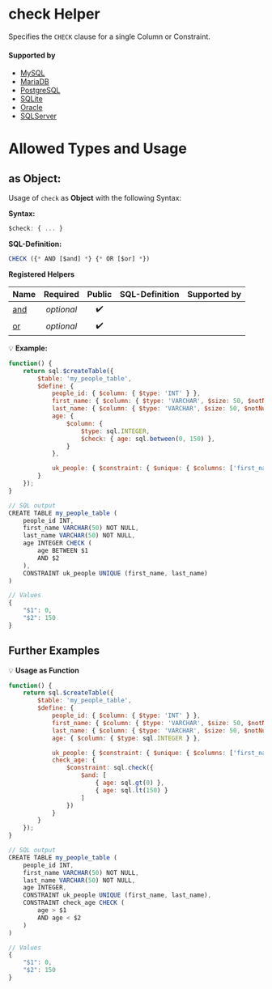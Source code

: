 # check Helper
Specifies the `CHECK` clause for a single Column or Constraint.

#### Supported by
- [MySQL](https://dev.mysql.com/doc/refman/5.7/en/constraints.html)
- [MariaDB](https://mariadb.com/kb/en/library/constraint/)
- [PostgreSQL](https://www.postgresql.org/docs/9.5/static/ddl-constraints.html)
- [SQLite](https://sqlite.org/lang_createtable.html#constraints)
- [Oracle](https://docs.oracle.com/cd/B28359_01/server.111/b28286/clauses002.htm#SQLRF52163)
- [SQLServer](https://docs.microsoft.com/en-us/sql/t-sql/statements/alter-table-table-constraint-transact-sql)

# Allowed Types and Usage

## as Object:

Usage of `check` as **Object** with the following Syntax:

**Syntax:**

```javascript
$check: { ... }
```

**SQL-Definition:**
```javascript
CHECK ({* AND [$and] *} {* OR [$or] *})
```

**Registered Helpers**

Name|Required|Public|SQL-Definition|Supported by
:---|:------:|:----:|:-------------|:-----------
[and](../../../../helpers/logical/and/)|*optional*|:heavy_check_mark:||
[or](../../../../helpers/logical/or/)|*optional*|:heavy_check_mark:||

:bulb: **Example:**
```javascript
function() {
    return sql.$createTable({
        $table: 'my_people_table',
        $define: {
            people_id: { $column: { $type: 'INT' } },
            first_name: { $column: { $type: 'VARCHAR', $size: 50, $notNull: true } },
            last_name: { $column: { $type: 'VARCHAR', $size: 50, $notNull: true } },
            age: {
                $column: {
                    $type: sql.INTEGER,
                    $check: { age: sql.between(0, 150) },
                }
            },

            uk_people: { $constraint: { $unique: { $columns: ['first_name', 'last_name'] } } }
        }
    });
}

// SQL output
CREATE TABLE my_people_table (
    people_id INT,
    first_name VARCHAR(50) NOT NULL,
    last_name VARCHAR(50) NOT NULL,
    age INTEGER CHECK (
        age BETWEEN $1
        AND $2
    ),
    CONSTRAINT uk_people UNIQUE (first_name, last_name)
)

// Values
{
    "$1": 0,
    "$2": 150
}
```

## Further Examples

:bulb: **Usage as Function**
```javascript
function() {
    return sql.$createTable({
        $table: 'my_people_table',
        $define: {
            people_id: { $column: { $type: 'INT' } },
            first_name: { $column: { $type: 'VARCHAR', $size: 50, $notNull: true } },
            last_name: { $column: { $type: 'VARCHAR', $size: 50, $notNull: true } },
            age: { $column: { $type: sql.INTEGER } },

            uk_people: { $constraint: { $unique: { $columns: ['first_name', 'last_name'] } } },
            check_age: {
                $constraint: sql.check({
                    $and: [
                        { age: sql.gt(0) },
                        { age: sql.lt(150) }
                    ]
                })
            }
        }
    });
}

// SQL output
CREATE TABLE my_people_table (
    people_id INT,
    first_name VARCHAR(50) NOT NULL,
    last_name VARCHAR(50) NOT NULL,
    age INTEGER,
    CONSTRAINT uk_people UNIQUE (first_name, last_name),
    CONSTRAINT check_age CHECK (
        age > $1
        AND age < $2
    )
)

// Values
{
    "$1": 0,
    "$2": 150
}
```

